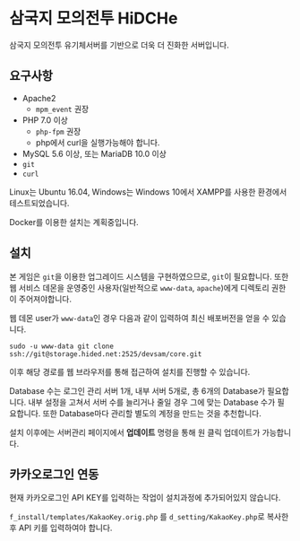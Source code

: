 # 삼국지 모의전투 HiDCHe

삼국지 모의전투 유기체서버를 기반으로 더욱 더 진화한 서버입니다.


## 요구사항

* Apache2
  * <code>mpm_event</code> 권장
* PHP 7.0 이상 
  * <code>php-fpm</code> 권장
  * php에서 curl을 실행가능해야 합니다.
* MySQL 5.6 이상, 또는 MariaDB 10.0 이상
* <code>git</code>
* <code>curl</code>

Linux는 Ubuntu 16.04, Windows는 Windows 10에서 XAMPP를 사용한 환경에서 테스트되었습니다.

Docker를 이용한 설치는 계획중입니다.

## 설치

본 게임은 <code>git</code>을 이용한 업그레이드 시스템을 구현하였으므로, <code>git</code>이 필요합니다.
또한 웹 서비스 데몬을 운영중인 사용자(일반적으로 <code>www-data</code>, <code>apache</code>)에게 디렉토리 권한이 주어져야합니다.

웹 데몬 user가 <code>www-data</code>인 경우 다음과 같이 입력하여 최신 배포버전을 얻을 수 있습니다.

```
sudo -u www-data git clone ssh://git@storage.hided.net:2525/devsam/core.git
```

이후 해당 경로를 웹 브라우저를 통해 접근하여 설치를 진행할 수 있습니다.

Database 수는 로그인 관리 서버 1개, 내부 서버 5개로, 총 6개의 Database가 필요합니다. 내부 설정을 고쳐서 서버 수를 늘리거나 줄일 경우 그에 맞는 Database 수가 필요합니다. 또한 Database마다 관리할 별도의 계정을 만드는 것을 추천합니다.

설치 이후에는 서버관리 페이지에서 **업데이트** 명령을 통해 원 클릭 업데이트가 가능합니다.


## 카카오로그인 연동

현재 카카오로그인 API KEY를 입력하는 작업이 설치과정에 추가되어있지 않습니다.

<code>f_install/templates/KakaoKey.orig.php</code> 를 <code>d_setting/KakaoKey.php</code>로 복사한 후 API 키를 입력하여야 합니다.
